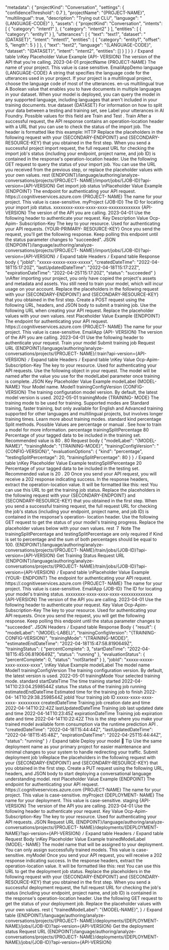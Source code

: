 "metadata": {
    "projectKind": "Conversation",
    "settings": {
      "confidenceThreshold": 0.7
    },
    "projectName": "{PROJECT-NAME}",
    "multilingual": true,
    "description": "Trying out CLU",
    "language": "{LANGUAGE-CODE}"
  },
  "assets": {
    "projectKind": "Conversation",
    "intents": [
      {
        "category": "intent1"
      },
      {
        "category": "intent2"
      }
    ],
    "entities": [
      {
        "category": "entity1"
      }
    ],
    "utterances": [
      {
        "text": "text1",
        "dataset": "{DATASET}",
        "intent": "intent1",
        "entities": [
          {
            "category": "entity1",
            "offset": 5,
            "length": 5
          }
        ]
      },
      {
        "text": "text2",
        "language": "{LANGUAGE-CODE}",
        "dataset": "{DATASET}",
        "intent": "intent2",
        "entities": []
      }
    ]
  }
}
ﾉ
Expand table
\nKey
Placeholder
Value
Example
{API-
VERSION}
The version of
the API that
you're calling.
2023-04-01
projectName
{PROJECT-NAME}
The name of your project. This value is case sensitive.
EmailAppDemo
language
{LANGUAGE-CODE}
A string that specifies the language code for the
utterances used in your project. If your project is a
multilingual project, choose the language code of
most of the utterances.
en-us
multilingual
true
A Boolean value that enables you to have documents
in multiple languages in your dataset. When your
model is deployed, you can query the model in any
supported language, including languages that aren't
included in your training documents.
true
dataset
{DATASET}
For information on how to split your data between a
testing and training set, see Label your utterances in
AI Foundry. Possible values for this field are Train
and Test .
Train
After a successful request, the API response contains an operation-location  header with a URL
that you can use to check the status of the import job. The header is formatted like this
example:
HTTP
Replace the placeholders in the following request with your {SECONDARY-ENDPOINT}  and
{SECONDARY-RESOURCE-KEY}  that you obtained in the first step.
When you send a successful project import request, the full request URL for checking the
import job's status (including your endpoint, project name, and job ID) is contained in the
response's operation-location  header.
Use the following GET request to query the status of your import job. You can use the URL you
received from the previous step, or replace the placeholder values with your own values.
rest
{ENDPOINT}/language/authoring/analyze-conversations/projects/{PROJECT-
NAME}/import/jobs/{JOB-ID}?api-version={API-VERSION}
Get import job status
\nPlaceholder
Value
Example
{ENDPOINT}
The endpoint for authenticating
your API request.
https://<your-custom-
subdomain>.cognitiveservices.azure.com
{PROJECT-
NAME}
The name for your project. This
value is case-sensitive.
myProject
{JOB-ID}
The ID for locating your import
job status.
xxxxxxxx-xxxx-xxxx-xxxx-xxxxxxxxxxxxx
{API-
VERSION}
The version of the API you are
calling.
2023-04-01
Use the following header to authenticate your request.
Key
Description
Value
Ocp-Apim-
Subscription-Key
The key to your resource. Used for authenticating
your API requests.
{YOUR-PRIMARY-
RESOURCE-KEY}
Once you send the request, you'll get the following response. Keep polling this endpoint until
the status parameter changes to "succeeded".
JSON
{ENDPOINT}/language/authoring/analyze-conversations/projects/{PROJECT-
NAME}/import/jobs/{JOB-ID}?api-version={API-VERSION}
ﾉ
Expand table
Headers
ﾉ
Expand table
Response body
{
  "jobId": "xxxxx-xxxxx-xxxx-xxxxx",
  "createdDateTime": "2022-04-18T15:17:20Z",
  "lastUpdatedDateTime": "2022-04-18T15:17:22Z",
  "expirationDateTime": "2022-04-25T15:17:20Z",
  "status": "succeeded"
}
\nAfter importing your project, you only have copied the project's assets and metadata and
assets. You still need to train your model, which will incur usage on your account.
Replace the placeholders in the following request with your {SECONDARY-ENDPOINT}  and
{SECONDARY-RESOURCE-KEY}  that you obtained in the first step.
Create a POST request using the following URL, headers, and JSON body to submit a training
job.
Use the following URL when creating your API request. Replace the placeholder values with
your own values.
rest
Placeholder
Value
Example
{ENDPOINT}
The endpoint for authenticating
your API request.
https://<your-custom-
subdomain>.cognitiveservices.azure.com
{PROJECT-
NAME}
The name for your project. This
value is case-sensitive.
EmailApp
{API-
VERSION}
The version of the API you are
calling.
2023-04-01
Use the following header to authenticate your request.
Train your model
Submit training job
Request URL
{ENDPOINT}/language/authoring/analyze-conversations/projects/{PROJECT-
NAME}/:train?api-version={API-VERSION}
ﾉ
Expand table
Headers
ﾉ
Expand table
\nKey
Value
Ocp-Apim-Subscription-Key
The key to your resource. Used for authenticating your API requests.
Use the following object in your request. The model will be named after the value you use for
the modelLabel  parameter once training is complete.
JSON
Key
Placeholder
Value
Example
modelLabel
{MODEL-
NAME}
Your Model name.
Model1
trainingConfigVersion
{CONFIG-
VERSION}
The training configuration model version. By
default, the latest model version is used.
2022-05-01
trainingMode
{TRAINING-
MODE}
The training mode to be used for training.
Supported modes are Standard training, faster
training, but only available for English and
Advanced training supported for other
languages and multilingual projects, but
involves longer training times. Learn more about
training modes.
standard
kind
percentage
Split methods. Possible Values are percentage
or manual . See how to train a model for more
information.
percentage
trainingSplitPercentage
80
Percentage of your tagged data to be included
in the training set. Recommended value is 80 .
80
Request body
{
  "modelLabel": "{MODEL-NAME}",
  "trainingMode": "{TRAINING-MODE}",
  "trainingConfigVersion": "{CONFIG-VERSION}",
  "evaluationOptions": {
    "kind": "percentage",
    "testingSplitPercentage": 20,
    "trainingSplitPercentage": 80
  }
}
ﾉ
Expand table
\nKey
Placeholder
Value
Example
testingSplitPercentage
20
Percentage of your tagged data to be included
in the testing set. Recommended value is 20 .
20
Once you send your API request, you will receive a 202  response indicating success. In the
response headers, extract the operation-location  value. It will be formatted like this:
rest
You can use this URL to get the training job status.
Replace the placeholders in the following request with your {SECONDARY-ENDPOINT}  and
{SECONDARY-RESOURCE-KEY}  that you obtained in the first step.
When you send a successful training request, the full request URL for checking the job's status
(including your endpoint, project name, and job ID) is contained in the response's operation-
location  header.
Use the following GET request to get the status of your model's training progress. Replace the
placeholder values below with your own values.
rest
７ Note
The trainingSplitPercentage  and testingSplitPercentage  are only required if Kind  is set
to percentage  and the sum of both percentages should be equal to 100.
{ENDPOINT}/language/authoring/analyze-conversations/projects/{PROJECT-
NAME}/train/jobs/{JOB-ID}?api-version={API-VERSION}
Get Training Status
Request URL
{ENDPOINT}/language/authoring/analyze-conversations/projects/{PROJECT-
NAME}/train/jobs/{JOB-ID}?api-version={API-VERSION}
ﾉ
Expand table
\nPlaceholder
Value
Example
{YOUR-
ENDPOINT}
The endpoint for authenticating
your API request.
https://<your-custom-
subdomain>.cognitiveservices.azure.com
{PROJECT-
NAME}
The name for your project. This
value is case-sensitive.
EmailApp
{JOB-ID}
The ID for locating your model's
training status.
xxxxxxxx-xxxx-xxxx-xxxx-xxxxxxxxxxxxx
{API-VERSION}
The version of the API you are
calling.
2023-04-01
Use the following header to authenticate your request.
Key
Value
Ocp-Apim-Subscription-Key
The key to your resource. Used for authenticating your API requests.
Once you send the request, you will get the following response. Keep polling this endpoint
until the status parameter changes to "succeeded".
JSON
Headers
ﾉ
Expand table
Response Body
{
  "result": {
    "modelLabel": "{MODEL-LABEL}",
    "trainingConfigVersion": "{TRAINING-CONFIG-VERSION}",
    "trainingMode": "{TRAINING-MODE}",
    "estimatedEndDateTime": "2022-04-18T15:47:58.8190649Z",
    "trainingStatus": {
      "percentComplete": 3,
      "startDateTime": "2022-04-18T15:45:06.8190649Z",
      "status": "running"
    },
    "evaluationStatus": {
      "percentComplete": 0,
      "status": "notStarted"
    }
  },
  "jobId": "xxxxx-xxxxx-xxxx-xxxxx-xxxx",
\nKey
Value
Example
modelLabel
The model name
Model1
trainingConfigVersion
The training configuration version. By default, the
latest version is used.
2022-05-01
trainingMode
Your selected training mode.
standard
startDateTime
The time training started
2022-04-
14T10:23:04.2598544Z
status
The status of the training job
running
estimatedEndDateTime
Estimated time for the training job to finish
2022-04-
14T10:29:38.2598544Z
jobId
Your training job ID
xxxxx-xxxx-xxxx-xxxx-
xxxxxxxxx
createdDateTime
Training job creation date and time
2022-04-14T10:22:42Z
lastUpdatedDateTime
Training job last updated date and time
2022-04-14T10:23:45Z
expirationDateTime
Training job expiration date and time
2022-04-14T10:22:42Z
This is the step where you make your trained model available form consumption via the
runtime prediction API
.
  "createdDateTime": "2022-04-18T15:44:44Z",
  "lastUpdatedDateTime": "2022-04-18T15:45:48Z",
  "expirationDateTime": "2022-04-25T15:44:44Z",
  "status": "running"
}
ﾉ
Expand table
Deploy your model
 Tip
Use the same deployment name as your primary project for easier maintenance and
minimal changes to your system to handle redirecting your traffic.
Submit deployment job
\nReplace the placeholders in the following request with your {SECONDARY-ENDPOINT}  and
{SECONDARY-RESOURCE-KEY}  that you obtained in the first step.
Create a PUT request using the following URL, headers, and JSON body to start deploying a
conversational language understanding model.
rest
Placeholder
Value
Example
{ENDPOINT}
The endpoint for authenticating
your API request.
https://<your-custom-
subdomain>.cognitiveservices.azure.com
{PROJECT-NAME}
The name for your project. This
value is case-sensitive.
myProject
{DEPLOYMENT-
NAME}
The name for your deployment.
This value is case-sensitive.
staging
{API-VERSION}
The version of the API you are
calling.
2023-04-01
Use the following header to authenticate your request.
Key
Value
Ocp-Apim-Subscription-Key
The key to your resource. Used for authenticating your API requests.
JSON
Request URL
{ENDPOINT}/language/authoring/analyze-conversations/projects/{PROJECT-
NAME}/deployments/{DEPLOYMENT-NAME}?api-version={API-VERSION}
ﾉ
Expand table
Headers
ﾉ
Expand table
Request Body
\nKey
Placeholder
Value
Example
trainedModelLabel
{MODEL-
NAME}
The model name that will be assigned to your
deployment. You can only assign successfully trained
models. This value is case-sensitive.
myModel
Once you send your API request, you will receive a 202  response indicating success. In the
response headers, extract the operation-location  value. It will be formatted like this:
rest
You can use this URL to get the deployment job status.
Replace the placeholders in the following request with your {SECONDARY-ENDPOINT}  and
{SECONDARY-RESOURCE-KEY}  that you obtained in the first step.
When you send a successful deployment request, the full request URL for checking the job's
status (including your endpoint, project name, and job ID) is contained in the response's
operation-location  header.
Use the following GET request to get the status of your deployment job. Replace the
placeholder values with your own values.
rest
{
  "trainedModelLabel": "{MODEL-NAME}",
}
ﾉ
Expand table
{ENDPOINT}/language/authoring/analyze-conversations/projects/{PROJECT-
NAME}/deployments/{DEPLOYMENT-NAME}/jobs/{JOB-ID}?api-version={API-VERSION}
Get the deployment status
Request URL
{ENDPOINT}/language/authoring/analyze-conversations/projects/{PROJECT-
NAME}/deployments/{DEPLOYMENT-NAME}/jobs/{JOB-ID}?api-version={API-VERSION}